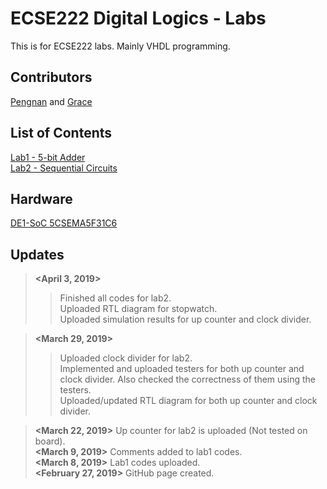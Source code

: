 # ECSE222 Digital Logics - Labs  
This is for ECSE222 labs. Mainly VHDL programming.

## Contributors
[Pengnan](https://github.com/Catosine) and [Grace](https://github.com/schen136)

## List of Contents  
[Lab1 - 5-bit Adder](https://github.com/Catosine/ECSE222---VHDL/tree/master/Lab1)  
[Lab2 - Sequential Circuits](https://github.com/Catosine/ECSE222---VHDL/tree/master/Lab2)  

## Hardware
[DE1-SoC 5CSEMA5F31C6](https://github.com/Catosine/ECSE222_Digital_Logics/blob/master/DE1-SoC_User_manual.pdf)

## Updates
> **<April 3, 2019>**
>> Finished all codes for lab2.  
>> Uploaded RTL diagram for stopwatch.  
>> Uploaded simulation results for up counter and clock divider.  

> **<March 29, 2019>**  
>> Uploaded clock divider for lab2.  
>> Implemented and uploaded testers for both up counter and clock divider. Also checked the correctness of them using the testers.    
>> Uploaded/updated RTL diagram for both up counter and clock divider. 

> **<March 22, 2019>** Up counter for lab2 is uploaded (Not tested on board).  
> **<March 9, 2019>** Comments added to lab1 codes.  
> **<March 8, 2019>** Lab1 codes uploaded.  
> **<February 27, 2019>** GitHub page created.

